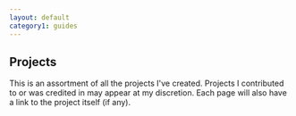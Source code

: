 ```yaml
---
layout: default
category1: guides
---
```

<h2>Projects</h2>
This is an assortment of all the projects I've created. Projects I contributed to or was credited in may appear at my discretion. Each page will also have a link to the project itself (if any).